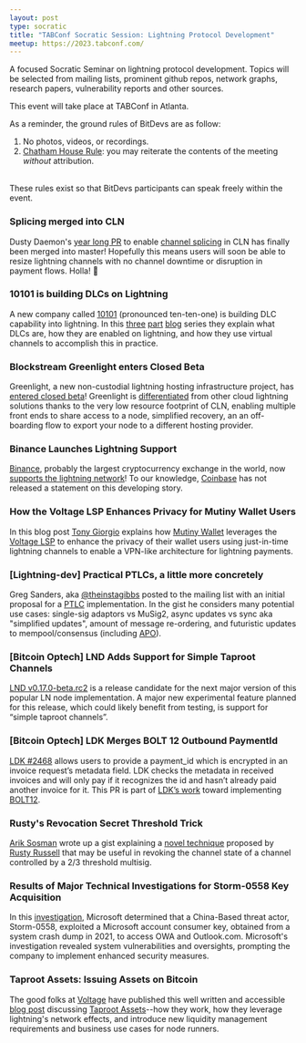 ```yaml
---
layout: post
type: socratic
title: "TABConf Socratic Session: Lightning Protocol Development"
meetup: https://2023.tabconf.com/
---
```


A focused Socratic Seminar on lightning protocol development. Topics will be selected from mailing lists, prominent github repos, network graphs, research papers, vulnerability reports and other sources.

This event will take place at TABConf in Atlanta.

As a reminder, the ground rules of BitDevs are as follow:

1. No photos, videos, or recordings.
2. [Chatham House Rule](https://en.wikipedia.org/wiki/Chatham_House_Rule): you may
   reiterate the contents of the meeting *without* attribution.

<br>
These rules exist so that BitDevs participants can speak freely within the event.

### Splicing merged into CLN
Dusty Daemon's [year long PR](https://github.com/ElementsProject/lightning/pull/5675) to enable [channel splicing](https://bitcoinops.org/en/topics/splicing/) in CLN has finally been merged into master! Hopefully this means users will soon be able to resize lightning channels with no channel downtime or disruption in payment flows. Holla! 🙌

### 10101 is building DLCs on Lightning
A new company called [10101](https://10101.finance) (pronounced ten-ten-one) is building DLC capability into lightning. In this [three](https://10101.finance/blog/dlc-to-lightning-part-1/) [part](https://10101.finance/blog/dlc-to-lightning-part-2/) [blog](https://10101.finance/blog/dlc-to-lightning-part-3/) series they explain what DLCs are, how they are enabled on lightning, and how they use virtual channels to accomplish this in practice.

### Blockstream Greenlight enters Closed Beta

Greenlight, a new non-custodial lightning hosting infrastructure project, has [entered closed beta](https://blog.blockstream.com/greenlight-by-blockstream-scalable-non-custodial-lightning-infrastructure-now-open-to-developers/)! Greenlight is [differentiated](https://blog.blockstream.com/en-greenlight-by-blockstream-lightning-made-easy/) from other cloud lightning solutions thanks to the very low resource footprint of CLN, enabling multiple front ends to share access to a node, simplified recovery, an an off-boarding flow to export your node to a different hosting provider.

### Binance Launches Lightning Support

[Binance](https://www.binance.com), probably the largest cryptocurrency exchange in the world, now [supports the lightning network](https://www.binance.com/en/support/announcement/binance-completes-integration-of-bitcoin-btc-on-lightning-network-opens-deposits-and-withdrawals-eefbfae2c0ae472d9e1e36f1a30bf340)! To our knowledge, [Coinbase](https://www.coinbase.com/) has not released a statement on this developing story.

### How the Voltage LSP Enhances Privacy for Mutiny Wallet Users

In this blog post [Tony Giorgio](https://iris.to/npub1t0nyg64g5vwprva52wlcmt7fkdr07v5dr7s35raq9g0xgc0k4xcsedjgqv) explains how [Mutiny Wallet](https://www.mutinywallet.com/) leverages the [Voltage LSP](https://voltage.cloud/blog/voltage-announcements/introducing-flow-v2/) to enhance the privacy of their wallet users using just-in-time lightning channels to enable a VPN-like architecture for lightning payments.

### [Lightning-dev] Practical PTLCs, a little more concretely

Greg Sanders, aka [@theinstagibbs](https://twitter.com/theinstagibbs) posted to the mailing list with an initial proposal for a [PTLC](https://bitcoinops.org/en/topics/ptlc/) implementation. In the gist he considers many potential use cases: single-sig adaptors vs MuSig2, async updates vs sync aka "simplified updates", amount of message re-ordering, and futuristic updates to mempool/consensus (including [APO](https://bitcoinops.org/en/topics/sighash_anyprevout/)).

### [Bitcoin Optech] LND Adds Support for Simple Taproot Channels

[LND v0.17.0-beta.rc2](https://github.com/lightningnetwork/lnd/releases/tag/v0.17.0-beta.rc2) is a release candidate for the next major version of this popular LN node implementation. A major new experimental feature planned for this release, which could likely benefit from testing, is support for “simple taproot channels”.

### [Bitcoin Optech] LDK Merges BOLT 12 Outbound PaymentId

[LDK #2468](https://github.com/lightningdevkit/rust-lightning/issues/2468) allows users to provide a payment_id which is encrypted in an invoice request’s metadata field. LDK checks the metadata in received invoices and will only pay if it recognizes the id and hasn’t already paid another invoice for it. This PR is part of [LDK’s work](https://github.com/lightningdevkit/rust-lightning/issues/1970) toward implementing [BOLT12](https://bitcoinops.org/en/topics/offers/).

### Rusty's Revocation Secret Threshold Trick

[Arik Sosman](https://twitter.com/arikaleph) wrote up a gist explaining a [novel technique](https://gist.github.com/arik-so/2d228c3046c65ce2f73ee9c9ac819ce0) proposed by [Rusty Russell](https://github.com/rustyrussell) that may be useful in revoking the channel state of a channel controlled by a 2/3 threshold multisig.

### Results of Major Technical Investigations for Storm-0558 Key Acquisition 

In this [investigation](https://msrc.microsoft.com/blog/2023/09/results-of-major-technical-investigations-for-storm-0558-key-acquisition/), Microsoft determined that a China-Based threat actor, Storm-0558, exploited a Microsoft account consumer key, obtained from a system crash dump in 2021, to access OWA and Outlook.com. Microsoft's investigation revealed system vulnerabilities and oversights, prompting the company to implement enhanced security measures.

### Taproot Assets: Issuing Assets on Bitcoin

The good folks at [Voltage](https://voltage.cloud/) have published this well written and accessible [blog post](https://voltage.cloud/blog/lightning-network-use-cases/taproot-assets-on-bitcoin-and-lightning-network/) discussing [Taproot Assets](https://docs.lightning.engineering/the-lightning-network/taproot-assets)--how they work, how they leverage lightning's network effects, and introduce new liquidity management requirements and business use cases for node runners.
